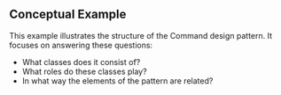 ## Conceptual Example

This example illustrates the structure of the Command design pattern. It focuses on answering these questions:

- What classes does it consist of?
- What roles do these classes play?
- In what way the elements of the pattern are related?
